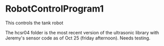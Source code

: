 # RobotControlProgram1
This controls the tank robot

The hcsr04 folder is the most recent version of the ultrasonic library with Jeremy's sensor code as of Oct 25 (friday afternoon).  Needs testing.
